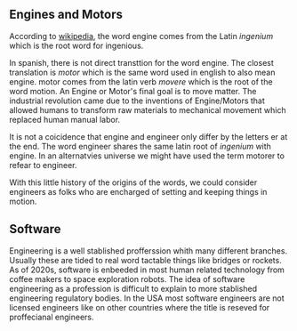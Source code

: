 ## Engines and Motors

According to [wikipedia](https://en.wikipedia.org/wiki/Engine#Terminology), the word engine comes from the Latin  _ingenium_ which is the root word for ingenious.

In spanish, there is not direct transttion for the word engine. The closest translation is _motor_ which is the same word used in english to also mean engine.  motor comes from the latin verb _movere_ which is the root of the word motion. An Engine or Motor's final goal is to move matter. The industrial revolution came due to the inventions of Engine/Motors that allowed humans to transform raw materials to mechanical movement which replaced human manual labor.

It is not a coicidence that engine and engineer only differ by the letters er at the end. The word engineer shares the same latin root of _ingenium_ with engine. In an alternatvies universe we might have used the term motorer to refear to engineer.

With this little history of the origins of the words, we could consider engineers as folks who are encharged of setting and keeping things in motion.  

## Software

Engineering is a well stablished profferssion whith many different branches. Usually these are tided to real word tactable things like bridges or rockets. As of 2020s, software is enbeeded in most human related technology from coffee makers to space exploration robots. The idea of software engineering as a profession is difficult to explain to more stablished engineering regulatory bodies. In the USA most software engineers are not licensed engineers like on other countries where the title is reseved for proffecianal engineers. 








